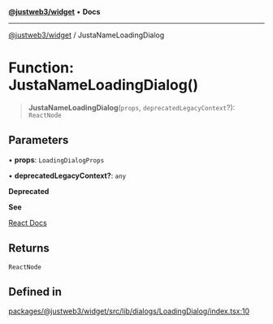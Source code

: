 [**@justweb3/widget**](../README.md) • **Docs**

***

[@justweb3/widget](../globals.md) / JustaNameLoadingDialog

# Function: JustaNameLoadingDialog()

> **JustaNameLoadingDialog**(`props`, `deprecatedLegacyContext`?): `ReactNode`

## Parameters

• **props**: `LoadingDialogProps`

• **deprecatedLegacyContext?**: `any`

**Deprecated**

**See**

[React Docs](https://legacy.reactjs.org/docs/legacy-context.html#referencing-context-in-lifecycle-methods)

## Returns

`ReactNode`

## Defined in

[packages/@justweb3/widget/src/lib/dialogs/LoadingDialog/index.tsx:10](https://github.com/JustaName-id/JustaName-sdk/blob/dc845c10af242e3ca87d95ef392516ac0bfa8b95/packages/@justweb3/widget/src/lib/dialogs/LoadingDialog/index.tsx#L10)
